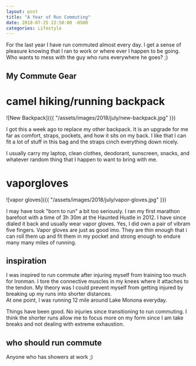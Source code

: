 ```yaml
---
layout: post
title: "A Year of Run Commuting"
date: 2018-07-25 22:50:00 -0500
categories: Lifestyle
---
```




For the last year I have run commuted almost every day.
I get a sense of pleasure knowing that I ran to work or where ever I happen to be going.
Who wants to mess with the guy who runs everywhere he goes? ;)  

## My Commute Gear
# camel hiking/running backpack 
![New Backpack]({{ "/assets/images/2018/july/new-backpack.jpg" }})

I got this a week ago to replace my other backpack. 
It is an upgrade for me far as comfort, straps, pockets, and how it sits on my back.
I like that I can fit a lot of stuff in this bag and the straps cinch everything down nicely. 

I usually carry my laptop, clean clothes, deodorant, sunscreen, snacks, and whatever random thing that I happen to want to bring with me.

# vaporgloves
![vapor gloves]({{ "/assets/images/2018/july/vapor-gloves.jpg" }})

I may have took "born to run" a bit too seriously. 
I ran my first marathon barefoot with a time of 3h 30m at the Haunted Hustle in 2012.
I have since dialed it back and usually wear vapor gloves. 
Yes, I did own a pair of vibram five fingers. 
Vapor gloves are just as good imo.
They are thin enough that i can roll them up and fit them in my pocket and strong enough to endure many many miles of running.  

## inspiration
I was inspired to run commute after injuring myself from training too much for Ironman.
I tore the connective muscles in my knees where it attaches to the tendon.
My theory was I could prevent myself from getting injured by breaking up my runs into shorter distances.  
At one point, I was running 12 mile around Lake Monona everyday. 

Things have been good. No injuries since transitioning to run commuting. 
I think the shorter runs allow me to focus more on my form since I am take breaks and not dealing with extreme exhaustion. 

## who should run commute
Anyone who has showers at work ;)
